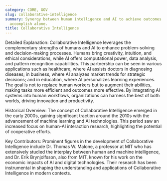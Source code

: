 ```yaml
---
category: CORE, GOV
slug: collaborative-intelligence
summary: Synergy between human intelligence and AI to achieve outcomes neither could
  accomplish alone.
title: Collaborative Intelligence
---
```


Detailed Explanation:
Collaborative Intelligence leverages the complementary strengths of humans and AI to enhance problem-solving and decision-making processes. Humans bring creativity, intuition, and ethical considerations, while AI offers computational power, data analysis, and pattern recognition capabilities. This partnership can be seen in various applications such as healthcare, where AI assists doctors in diagnosing diseases; in business, where AI analyzes market trends for strategic decisions; and in education, where AI personalizes learning experiences. The goal is not to replace human workers but to augment their abilities, making tasks more efficient and outcomes more effective. By integrating AI systems into human workflows, organizations can harness the best of both worlds, driving innovation and productivity.

Historical Overview:
The concept of Collaborative Intelligence emerged in the early 2000s, gaining significant traction around the 2010s with the advancement of machine learning and AI technologies. This period saw an increased focus on human-AI interaction research, highlighting the potential of cooperative efforts.

Key Contributors:
Prominent figures in the development of Collaborative Intelligence include Dr. Thomas W. Malone, a professor at MIT who has extensively studied the interplay between human and machine intelligence, and Dr. Erik Brynjolfsson, also from MIT, known for his work on the economic impacts of AI and digital technologies. Their research has been instrumental in shaping the understanding and applications of Collaborative Intelligence in modern contexts.